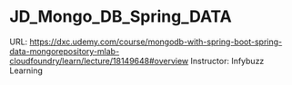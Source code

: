 # JD_Mongo_DB_Spring_DATA
URL: https://dxc.udemy.com/course/mongodb-with-spring-boot-spring-data-mongorepository-mlab-cloudfoundry/learn/lecture/18149648#overview
Instructor: Infybuzz Learning
